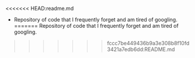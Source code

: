 <<<<<<< HEAD:readme.md
- Repository of code that I frequently forget and am tired of googling.
=======
Repository of code that I frequently forget and am tired of googling.
>>>>>>> fccc7be449436b9a3e308b8f10fd3421a7edb6dd:README.md
